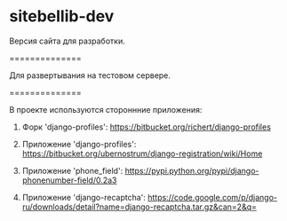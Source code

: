 ﻿sitebellib-dev
==============

Версия сайта для разработки.

==============

Для развертывания на тестовом сервере.

==============

В проекте используются стороннние приложения:

1) Форк 'django-profiles': 
https://bitbucket.org/richert/django-profiles

2) Приложение 'django-profiles': 
https://bitbucket.org/ubernostrum/django-registration/wiki/Home

3) Приложение 'phone_field': 
https://pypi.python.org/pypi/django-phonenumber-field/0.2a3

4) Приложение 'django-recaptcha':
https://code.google.com/p/django-ru/downloads/detail?name=django-recaptcha.tar.gz&can=2&q=